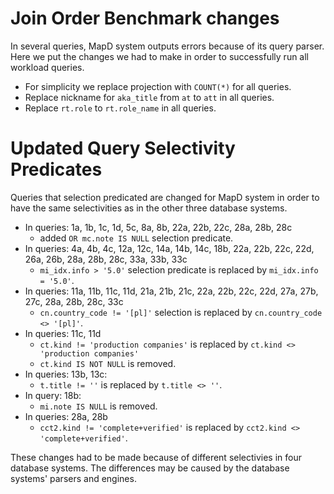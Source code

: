 # Join Order Benchmark changes
In several queries, MapD system outputs errors because of its query parser. Here we put the changes we had to make in order to successfully run all workload queries.

- For simplicity we replace projection with `COUNT(*)` for all queries.
- Replace nickname for `aka_title` from `at` to `att` in all queries.
- Replace `rt.role` to `rt.role_name` in all queries.

# Updated Query Selectivity Predicates
Queries that selection predicated are changed for MapD system in order to have the same selectivities as in the other three database systems.

- In queries: 1a, 1b, 1c, 1d, 5c, 8a, 8b, 22a, 22b, 22c, 28a, 28b, 28c
  - added `OR mc.note IS NULL` selection predicate.
- In queries: 4a, 4b, 4c, 12a, 12c, 14a, 14b, 14c, 18b, 22a, 22b, 22c, 22d, 26a, 26b, 28a, 28b, 28c, 33a, 33b, 33c
  - `mi_idx.info > '5.0'` selection predicate is replaced by `mi_idx.info = '5.0'`.
- In queries: 11a, 11b, 11c, 11d, 21a, 21b, 21c, 22a, 22b, 22c, 22d, 27a, 27b, 27c, 28a, 28b, 28c, 33c
  - `cn.country_code != '[pl]'` selection is replaced by `cn.country_code <> '[pl]'`.
- In queries: 11c, 11d
  - `ct.kind != 'production companies'` is replaced by `ct.kind <> 'production companies'`
  - `ct.kind IS NOT NULL` is removed.
- In queries: 13b, 13c:
  - `t.title != ''` is replaced by `t.title <> ''`.
- In query: 18b:
  - `mi.note IS NULL` is removed.
- In queries: 28a, 28b
  - `cct2.kind != 'complete+verified'` is replaced by `cct2.kind <> 'complete+verified'`.

These changes had to be made because of different selectivies in four database systems. The differences may be caused by the database systems' parsers and engines.
